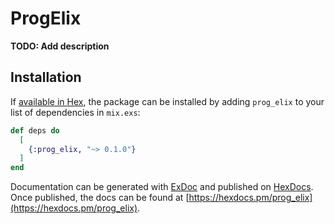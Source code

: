 # ProgElix

**TODO: Add description**

## Installation

If [available in Hex](https://hex.pm/docs/publish), the package can be installed
by adding `prog_elix` to your list of dependencies in `mix.exs`:

```elixir
def deps do
  [
    {:prog_elix, "~> 0.1.0"}
  ]
end
```

Documentation can be generated with [ExDoc](https://github.com/elixir-lang/ex_doc)
and published on [HexDocs](https://hexdocs.pm). Once published, the docs can
be found at [https://hexdocs.pm/prog_elix](https://hexdocs.pm/prog_elix).

